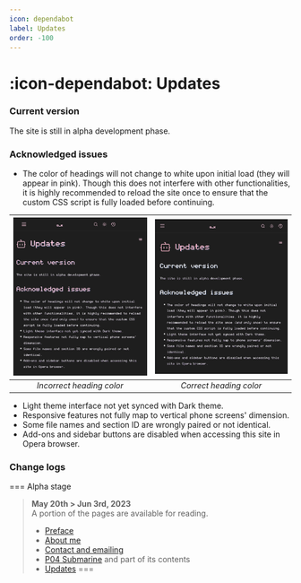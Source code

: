 ```yaml
---
icon: dependabot
label: Updates
order: -100
---
```

# :icon-dependabot: Updates

### Current version
The site is still in alpha development phase.

### Acknowledged issues
- The color of headings will not change to white upon initial load (they will appear in pink). Though this does not interfere with other functionalities, it is highly recommended to reload the site once to ensure that the custom CSS script is fully loaded before continuing.

![](/media/heading2.png)  | ![](/media/heading1.png) 
:---: | :---:
*Incorrect heading color* | *Correct heading color* 

- Light theme interface not yet synced with Dark theme.
- Responsive features not fully map to vertical phone screens' dimension.
- Some file names and section ID are wrongly paired or not identical.
- Add-ons and sidebar buttons are disabled when accessing this site in Opera browser.

### Change logs
=== Alpha stage
> **May 20th > Jun 3rd, 2023**\
A portion of the pages are available for reading.
> - [Preface](/README.md)
> - [About me](/about-me.md)
> - [Contact and emailing](/contacts.md)
> - [P04 Submarine](/projects/P04-submarine.md) and part of its contents
> - [Updates](/updates.md)
===